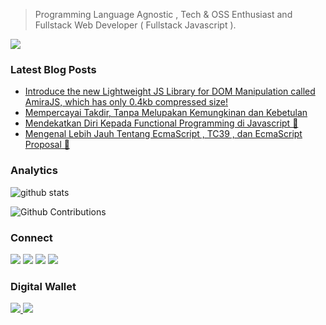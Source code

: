 > Programming Language Agnostic , Tech & OSS Enthusiast and Fullstack Web Developer ( Fullstack Javascript ).

![](http://estruyf-github.azurewebsites.net/api/VisitorHit?user=fauzan121002&repo=fauzan121002&countColorcountColor)

### Latest Blog Posts

<!-- BLOG-POST-LIST:START -->
- [Introduce the new Lightweight JS Library for DOM Manipulation called AmiraJS, which has only 0.4kb compressed size!](https://dev.to/fauzan121002/introduce-the-new-lightweight-js-library-for-dom-manipulation-called-amirajs-which-has-only-0-4kb-compressed-size-13an)
- [Mempercayai Takdir, Tanpa Melupakan Kemungkinan dan Kebetulan](https://dev.to/fauzan121002/mempercayai-takdir-tanpa-melupakan-kemungkinan-dan-kebetulan-2lac)
- [Mendekatkan Diri Kepada Functional Programming di Javascript 🚶](https://dev.to/fauzan121002/mendekatkan-diri-kepada-functional-programming-di-javascript-3opk)
- [Mengenal Lebih Jauh Tentang EcmaScript , TC39 , 
 dan EcmaScript Proposal 🚀](https://dev.to/fauzan121002/mengenal-lebih-jauh-tentang-ecmascript-tc39-dan-ecmascript-proposal-2130)
<!-- BLOG-POST-LIST:END -->

### Analytics

![github stats](https://github-readme-stats.vercel.app/api?username=fauzan121002&show_icons=true)

![Github Contributions](https://github-readme-streak-stats.herokuapp.com/?user=fauzan121002&hide_border=true)

### Connect

<a href="https://www.linkedin.com/in/developerfauzan/"><img src="https://img.shields.io/badge/-LinkedIn-0077B5?style=flat&logo=Linkedin&logoColor=white"/></a>
<a href="mailto:fncolon@pm.me"><img src="https://img.shields.io/badge/-ProtonMail-212121?style=flat&logo=ProtonMail&logoColor=white"/></a>
<a href="https://t.me/fauzandev"><img src="https://img.shields.io/badge/-Telegram-0077B5?style=flat&logo=Telegram&logoColor=white"/></a>
<a href="https://www.facebook.com/fauzandotjs/"><img src="https://img.shields.io/badge/-Facebook-0077B5?style=flat&logo=Facebook&logoColor=white"/></a>

### Digital Wallet

<a href="#0xC62F8AB5c42d1eD2cc4CAd1038D8f40e5BBa607f"><img src="https://img.shields.io/badge/-BSC | 0xC62F8AB5c42d1eD2cc4CAd1038D8f40e5BBa607f-FFFF00?style=flat&logo=Binance&logoColor=black"/> </a>
<a href="#"><img src="https://img.shields.io/badge/-Paypal | Coming Soon-0077B5?style=flat&logo=Paypal&logoColor=white"/> </a>
